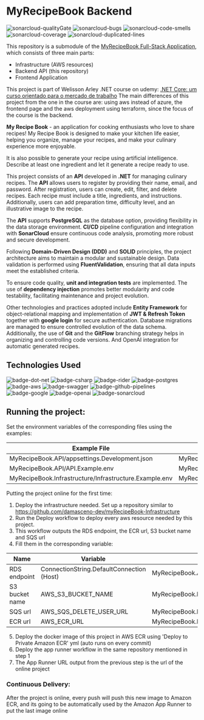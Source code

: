 # MyRecipeBook Backend

![sonarcloud-qualityGate]
![sonarcloud-bugs]
![sonarcloud-code-smells]
![sonarcloud-coverage]
![sonarcloud-duplicated-lines]

This repository is a submodule of the [MyRecipeBook Full-Stack Application](https://github.com/damasceno-dev/myRecipeBook), which consists of three main parts:
- Infrastructure (AWS resources)
- Backend API  (this repository)
- Frontend Application

This project is part of Welisson Arley .NET course on udemy: [.NET Core: um curso orientado para o mercado de trabalho](https://www.udemy.com/course/net-core-curso-orientado-para-mercado-de-trabalho)
The main differences of this project from the one in the course are: using aws instead of azure, the frontend page and the aws deployment using terraform, since the focus of the course is the backend.

**My Recipe Book** - an application for cooking enthusiasts who love to share recipes! My Recipe Book is designed to make your kitchen life easier, helping you organize, manage your recipes, and make your culinary experience more enjoyable.

It is also possible to generate your recipe using artificial intelligence. Describe at least one ingredient and let it generate a recipe ready to use.

This project consists of an **API** developed in **.NET** for managing culinary recipes. The **API** allows users to register by providing their name, email, and password. After registration, users can create, edit, filter, and delete recipes. Each recipe must include a title, ingredients, and instructions. Additionally, users can add preparation time, difficulty level, and an illustrative image to the recipe.

The **API** supports **PostgreSQL** as the database option, providing flexibility in the data storage environment. **CI/CD** pipeline configuration and integration with **SonarCloud** ensure continuous code analysis, promoting more robust and secure development.

Following **Domain-Driven Design (DDD)** and **SOLID** principles, the project architecture aims to maintain a modular and sustainable design. Data validation is performed using **FluentValidation**, ensuring that all data inputs meet the established criteria.

To ensure code quality, **unit and integration tests** are implemented. The use of **dependency injection** promotes better modularity and code testability, facilitating maintenance and project evolution.

Other technologies and practices adopted include **Entity Framework** for object-relational mapping and implementation of **JWT & Refresh Token** together with **google login** for secure authentication. Database migrations are managed to ensure controlled evolution of the data schema. Additionally, the use of **Git** and the **GitFlow** branching strategy helps in organizing and controlling code versions.
And OpenAI integration for automatic generated recipes.

## Technologies Used

![badge-dot-net]
![badge-csharp]
![badge-rider]
![badge-postgres]
![badge-aws]
![badge-swagger]
![badge-github-pipelines]
![badge-google]
![badge-openai]
![badge-sonarcloud]

## Running the project: 
Set the environment variables of the corresponding files using the examples:

| Example File                                           | Real File                                       |
|--------------------------------------------------------|-------------------------------------------------|
| MyRecipeBook.API/appsettings.Development.json          | MyRecipeBook.API/appsettings.Production.json    |
| MyRecipeBook.API/API.Example.env                       | MyRecipeBook.API/API.env                        |
| MyRecipeBook.Infrastructure/Infrastructure.Example.env | MyRecipeBook.Infrastructure/Infrastructure.env  |

Putting the project online for the first time:
1) Deploy the infrastructure needed. Set up a repository similar to https://github.com/damasceno-dev/myRecipeBook-Infrastructure
2) Run the Deploy workflow to deploy every aws resource needed by this project.
3) This workflow outputs the RDS endpoint, the ECR url, S3 bucket name and SQS url
4) Fill them in the corresponding variable:

| Name              | Variable                                   | File                                            |
|-------------------|--------------------------------------------|-------------------------------------------------|
| RDS endpoint      | ConnectionString.DefaultConnection (Host)  | MyRecipeBook.API/appsettings.Production.json    |
| S3 bucket name    | AWS_S3_BUCKET_NAME                         | MyRecipeBook.Infrastructure/Infrastructure.env  |
| SQS url           | AWS_SQS_DELETE_USER_URL                    | MyRecipeBook.Infrastructure/Infrastructure.env  |
| ECR url           | AWS_ECR_URL                                | MyRecipeBook.Infrastructure/Infrastructure.env  |

5) Deploy the docker image of this project in AWS ECR using 'Deploy to Private Amazon ECR' yml (auto runs on every commit)
6) Deploy the app runner workflow in the same repository mentioned in step 1
7) The App Runner URL output from the previous step is the url of the online project

### Continuous Delivery:
After the project is online, every push will push this new image to Amazon ECR,
and its going to be automatically used by the Amazon App Runner to put the last image online

<!-- Badges -->
[badge-dot-net]: https://img.shields.io/badge/.NET-512BD4?logo=dotnet&logoColor=fff&style=for-the-badge
[badge-csharp]: https://img.shields.io/badge/c%23-%23239120.svg?style=for-the-badge&logo=csharp&logoColor=white
[badge-rider]: https://img.shields.io/badge/Rider-000000?logo=rider&logoColor=fff&style=for-the-badge
[badge-postgres]: https://img.shields.io/badge/PostgreSQL-4169E1?logo=postgresql&logoColor=fff&style=for-the-badge
[badge-swagger]: https://img.shields.io/badge/Swagger-85EA2D?logo=swagger&logoColor=000&style=for-the-badge
[badge-github-pipelines]: https://img.shields.io/badge/GitHub%20Pipelines-2088FF?logo=githubactions&logoColor=fff&style=for-the-badge
[badge-google]: https://img.shields.io/badge/Google-4285F4?logo=google&logoColor=fff&style=for-the-badge
[badge-openai]: https://img.shields.io/badge/OpenAI-412991?logo=openai&logoColor=fff&style=for-the-badge
[badge-sonarcloud]: https://img.shields.io/badge/SonarCloud-F3702A?logo=sonarcloud&logoColor=fff&style=for-the-badge
[badge-aws]: https://img.shields.io/badge/AWS-%23FF9900.svg?style=for-the-badge&logo=amazon-aws&logoColor=white

<!-- Sonarcloud -->
[sonarcloud-qualityGate]: https://sonarcloud.io/api/project_badges/measure?project=damasceno-dev_myRecipeBook-Backend&metric=alert_status
[sonarcloud-bugs]: https://sonarcloud.io/api/project_badges/measure?project=damasceno-dev_myRecipeBook-Backend&metric=bugs
[sonarcloud-code-smells]: https://sonarcloud.io/api/project_badges/measure?project=damasceno-dev_myRecipeBook-Backend&metric=code_smells
[sonarcloud-coverage]: https://sonarcloud.io/api/project_badges/measure?project=damasceno-dev_myRecipeBook-Backend&metric=coverage
[sonarcloud-duplicated-lines]: https://sonarcloud.io/api/project_badges/measure?project=damasceno-dev_myRecipeBook-Backend&metric=duplicated_lines_density
